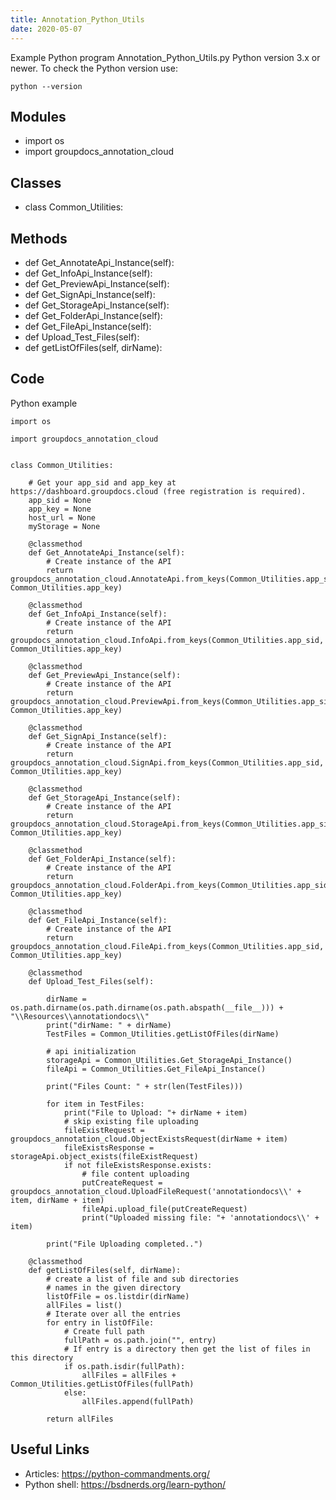 ```yaml
---
title: Annotation_Python_Utils
date: 2020-05-07
---
```

Example Python program Annotation_Python_Utils.py
Python version 3.x or newer.
To check the Python version use:

    python --version

## Modules

* import os
* import groupdocs_annotation_cloud

## Classes

* class Common_Utilities:

## Methods

* def Get_AnnotateApi_Instance(self):
* def Get_InfoApi_Instance(self):
* def Get_PreviewApi_Instance(self):
* def Get_SignApi_Instance(self):
* def Get_StorageApi_Instance(self):
* def Get_FolderApi_Instance(self):
* def Get_FileApi_Instance(self):
* def Upload_Test_Files(self):
* def getListOfFiles(self, dirName):

## Code

Python example

    import os
    
    import groupdocs_annotation_cloud
    
    
    class Common_Utilities:
    
        # Get your app_sid and app_key at https://dashboard.groupdocs.cloud (free registration is required).
        app_sid = None
        app_key = None
        host_url = None
        myStorage = None
        
        @classmethod
        def Get_AnnotateApi_Instance(self):
            # Create instance of the API
            return groupdocs_annotation_cloud.AnnotateApi.from_keys(Common_Utilities.app_sid, Common_Utilities.app_key)
        
        @classmethod
        def Get_InfoApi_Instance(self):
            # Create instance of the API
            return groupdocs_annotation_cloud.InfoApi.from_keys(Common_Utilities.app_sid, Common_Utilities.app_key)
        
        @classmethod
        def Get_PreviewApi_Instance(self):
            # Create instance of the API
            return groupdocs_annotation_cloud.PreviewApi.from_keys(Common_Utilities.app_sid, Common_Utilities.app_key)
        
        @classmethod
        def Get_SignApi_Instance(self):
            # Create instance of the API
            return groupdocs_annotation_cloud.SignApi.from_keys(Common_Utilities.app_sid, Common_Utilities.app_key)
        
        @classmethod
        def Get_StorageApi_Instance(self):
            # Create instance of the API
            return groupdocs_annotation_cloud.StorageApi.from_keys(Common_Utilities.app_sid, Common_Utilities.app_key)
        
        @classmethod
        def Get_FolderApi_Instance(self):
            # Create instance of the API
            return groupdocs_annotation_cloud.FolderApi.from_keys(Common_Utilities.app_sid, Common_Utilities.app_key)
        
        @classmethod
        def Get_FileApi_Instance(self):
            # Create instance of the API
            return groupdocs_annotation_cloud.FileApi.from_keys(Common_Utilities.app_sid, Common_Utilities.app_key)
          
        @classmethod  
        def Upload_Test_Files(self):
            
            dirName = os.path.dirname(os.path.dirname(os.path.abspath(__file__))) + "\\Resources\\annotationdocs\\"
            print("dirName: " + dirName)
            TestFiles = Common_Utilities.getListOfFiles(dirName)
            
            # api initialization
            storageApi = Common_Utilities.Get_StorageApi_Instance()
            fileApi = Common_Utilities.Get_FileApi_Instance()
            
            print("Files Count: " + str(len(TestFiles)))
            
            for item in TestFiles:
                print("File to Upload: "+ dirName + item)
                # skip existing file uploading
                fileExistRequest = groupdocs_annotation_cloud.ObjectExistsRequest(dirName + item)
                fileExistsResponse = storageApi.object_exists(fileExistRequest)
                if not fileExistsResponse.exists:                
                    # file content uploading
                    putCreateRequest = groupdocs_annotation_cloud.UploadFileRequest('annotationdocs\\' + item, dirName + item)
                    fileApi.upload_file(putCreateRequest)
                    print("Uploaded missing file: "+ 'annotationdocs\\' + item)
            
            print("File Uploading completed..")
            
        @classmethod  
        def getListOfFiles(self, dirName):
            # create a list of file and sub directories 
            # names in the given directory 
            listOfFile = os.listdir(dirName)
            allFiles = list()
            # Iterate over all the entries
            for entry in listOfFile:
                # Create full path
                fullPath = os.path.join("", entry)
                # If entry is a directory then get the list of files in this directory 
                if os.path.isdir(fullPath):
                    allFiles = allFiles + Common_Utilities.getListOfFiles(fullPath)
                else:
                    allFiles.append(fullPath)
                        
            return allFiles

## Useful Links

- Articles: https://python-commandments.org/
- Python shell: https://bsdnerds.org/learn-python/

